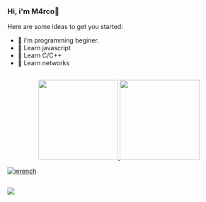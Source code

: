 ### Hi, i'm M4rco:space_invader:

Here are some ideas to get you started:

- 🤖 i'm programming beginer.
- 🌱 Learn javascript
- 👹 Learn C/C++
- 👹 Learn networks

##
<div align="center">
  <a href="https://github.com/M4rco0">
  <img height="180em" src="https://github-readme-stats.vercel.app/api?username=M4rco0&show_icons=true&theme=midnight-purple&include_all_commits=true&count_private=true"/>
  <img height="180em" src="https://github-readme-stats.vercel.app/api/top-langs/?username=M4rco0&layout=compact&langs_count=7&theme=midnight-purple"/>
</div>
  
  ![wrench](https://user-images.githubusercontent.com/54968908/149630172-f0cef292-342c-430c-a16b-c5a49224f56b.jpg)

##
  <div> 
  <a href="https://instagram.com/m4rco.unknow" target="_blank"><img src="https://img.shields.io/badge/-Instagram-%23E4405F?style=for-the-badge&logo=instagram&logoColor=white" target="_blank"></a>
 
</div>
